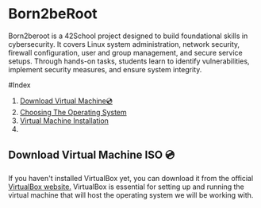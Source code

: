 # Born2beRoot
Born2beroot is a 42School project designed to build foundational skills in cybersecurity. It covers Linux system administration, network security, firewall configuration, user and group management, and secure service setups. Through hands-on tasks, students learn to identify vulnerabilities, implement security measures, and ensure system integrity.

#Index
1. [Download Virtual Machine💿](#DownloadVirtualMachine)
2. [Choosing The Operating System](#ChoosingtheOperatingSystem)
3. [Virtual Machine Installation](#VirtualMachineInstallation)
4. 

## Download Virtual Machine ISO 💿
If you haven't installed VirtualBox yet, you can download it from the official <a href = https://www.virtualbox.org>VirtualBox website.</a> 
VirtualBox is essential for setting up and running the virtual machine that will host the operating system we will be working with.
